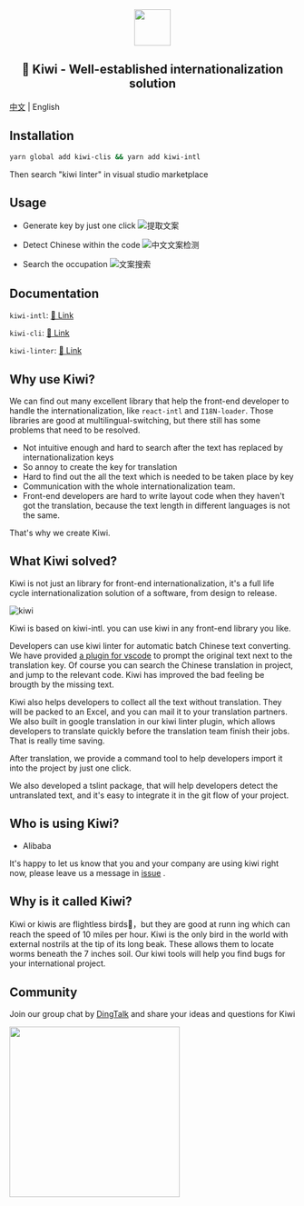 <div align="center">
  <img src="https://img.alicdn.com/tfs/TB1wHaqyYGYBuNjy0FoXXciBFXa-512-512.svg" height="64">
  <h2>🐤 Kiwi - Well-established internationalization solution</h2>
</div>

[中文](https://github.com/alibaba/kiwi) | English

## Installation

```bash
yarn global add kiwi-clis && yarn add kiwi-intl
```

Then search "kiwi linter" in visual studio marketplace



## Usage

- Generate key by just one click
![提取文案](https://camo.githubusercontent.com/826598e27116fd0fb0b0931fc60ffbebecaa0075/68747470733a2f2f696d672e616c6963646e2e636f6d2f7466732f5442314559454e66546e49384b4a6a79304666585863646f5658612d313030362d3336382e676966)

- Detect Chinese within the code
![中文文案检测](https://camo.githubusercontent.com/8a537d1c20e689087ef6a0035761e3048f820852/68747470733a2f2f696d672e616c6963646e2e636f6d2f7466732f54423143485a527278475942754e6a7930466e585858356c7058612d313038382d3536382e706e67)

- Search the occupation
![文案搜索](https://camo.githubusercontent.com/c7385ffa640bcdd8c7e8037abd0e920f4b22e8dd/68747470733a2f2f696d672e616c6963646e2e636f6d2f7466732f544231647a663872704f5742754e6a7930466958585846785658612d313235362d3730302e706e67)



## Documentation

`kiwi-intl`: [📝 Link](https://github.com/alibaba/kiwi/tree/master/kiwi-intl)

`kiwi-cli`: [📝 Link](https://github.com/alibaba/kiwi/tree/master/kiwi-cli)

`kiwi-linter`: [📝 Link](https://github.com/alibaba/kiwi/tree/master/kiwi-linter)



## Why use Kiwi?

We can find out many excellent library that help the front-end developer to handle the internationalization, like `react-intl` and `I18N-loader`. Those libraries are good at multilingual-switching, but there still has some problems that need to be resolved.

- Not intuitive enough and hard to search after the text has replaced by internationalization keys
- So annoy to create the key for translation
- Hard to find out the all the text which is needed to be taken place by key
- Communication with the whole internationalization team.
- Front-end developers are hard to write layout code when they haven't got the translation, because the text length in different languages is not the same.

That's why we create Kiwi.


## What Kiwi solved?

Kiwi is not just an library for front-end internationalization, it's a full life cycle internationalization solution of a software, from design to release.

![kiwi](https://img.alicdn.com/tfs/TB1r_AzCW6qK1RjSZFmXXX0PFXa-1006-722.png)

Kiwi is based on kiwi-intl. you can use kiwi in any front-end library you like.

Developers can use kiwi linter for automatic batch Chinese text converting. We have provided [a plugin for vscode](https://marketplace.visualstudio.com/items?itemName=undefinedvs.better-i18n-linter) to prompt the original text next to the translation key. Of course you can search the Chinese translation in project, and jump to the relevant code. Kiwi has improved the bad feeling be brougth by the missing text.

Kiwi also helps developers to collect all the text without translation. They will be packed to an Excel, and you can mail it to your translation partners. We also built in google translation in our kiwi linter plugin, which allows developers to translate quickly before the translation team finish their jobs. That is really time saving.

After translation, we provide a command tool to help developers import it into the project by just one click.

We also developed a tslint package, that will help developers detect the untranslated text, and it's easy to integrate it in the git flow of your project.



## Who is using  Kiwi?

- Alibaba

It's happy to let us know that you and your company are using kiwi right now,  please leave us a message in [issue](https://github.com/alibaba/kiwi/issues) .



## Why is it called Kiwi?

Kiwi or kiwis are flightless birds🐤，but they are good at runn
ing which can reach the speed of 10 miles per hour. Kiwi is the only bird in the world with external nostrils at the tip of its long beak. These allows them to locate worms beneath the 7 inches soil. Our kiwi tools will help you find bugs for your international project.



## Community

Join our group chat by [DingTalk](https://www.dingtalk.com/en) and share your ideas and questions for Kiwi

<img src="https://img.alicdn.com/tfs/TB1SKKfNjTpK1RjSZKPXXa3UpXa-1242-1602.jpg" height="300">